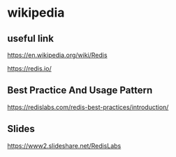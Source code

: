 # wikipedia

## useful link

https://en.wikipedia.org/wiki/Redis

https://redis.io/

## Best Practice And Usage Pattern

https://redislabs.com/redis-best-practices/introduction/

## Slides

https://www2.slideshare.net/RedisLabs

